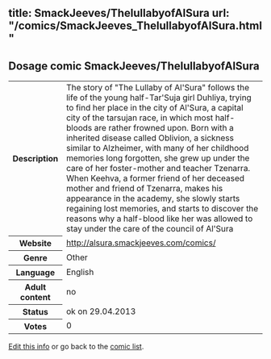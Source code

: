 title: SmackJeeves/ThelullabyofAlSura
url: "/comics/SmackJeeves_ThelullabyofAlSura.html"
---
Dosage comic SmackJeeves/ThelullabyofAlSura
-----------------------------------------

<p id="msg"></p>
<script type="text/javascript">
if (window.location.search === '?edit_info_mail=sent_ok') {
  var elem = document.getElementById("msg");
  elem.innerHTML = 'Edited information sucessfully sent.';
  elem.className = 'ok';
}
</script>
<table class="comicinfo">
<tr>
<th>Description</th><td>The story of &quot;The Lullaby of Al'Sura&quot; follows the life of the young half-Tar'Suja girl Duhliya, trying to find her place in the city of Al'Sura, a capital city of the tarsujan race, in which most half-bloods are rather frowned upon. Born with a inherited disease called Oblivion, a sickness similar to Alzheimer, with many of her childhood memories long forgotten, she grew up under the care of her foster-mother and teacher Tzenarra. When Keehva, a former friend of her deceased mother and friend of Tzenarra, makes his appearance in the academy, she slowly starts regaining lost memories, and starts to discover the reasons why a half-blood like her was allowed to stay under the care of the council of Al'Sura</td>
</tr>
<tr>
<th>Website</th><td><a href="http://alsura.smackjeeves.com/comics/">http://alsura.smackjeeves.com/comics/</a></td>
</tr>
<tr>
<th>Genre</th><td>Other</td>
</tr>
<tr>
<th>Language</th><td>English</td>
</tr>
<tr>
<th>Adult content</th><td>no</td>
</tr>
<tr>
<th>Status</th><td>ok on 29.04.2013</td>
</tr>
<tr>
<th>Votes</th><td>0</td>
</tr>
</table>

[Edit this info](SmackJeeves_ThelullabyofAlSura_edit.html) or go back to the [comic list](../comic-index.html).
